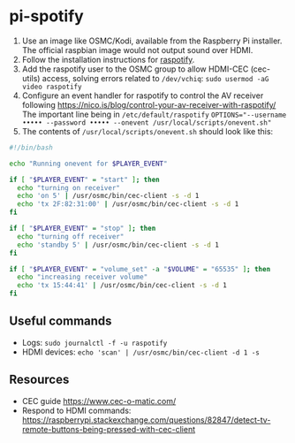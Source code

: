 # pi-spotify

1. Use an image like OSMC/Kodi, available from the Raspberry Pi installer.
   The official raspbian image would not output sound over HDMI.
2. Follow the installation instructions for [raspotify](https://github.com/dtcooper/raspotify).
3. Add the raspotify user to the OSMC group to allow HDMI-CEC (cec-utils) access, solving errors related to `/dev/vchiq`:
   `sudo usermod -aG video raspotify`
4. Configure an event handler for raspotify to control the AV receiver following https://nico.is/blog/control-your-av-receiver-with-raspotify/
   The important line being in `/etc/default/raspotify`
   `OPTIONS="--username ••••• --password ••••• --onevent /usr/local/scripts/onevent.sh"`
5. The contents of `/usr/local/scripts/onevent.sh` should look like this:
```bash
#!/bin/bash

echo "Running onevent for $PLAYER_EVENT"

if [ "$PLAYER_EVENT" = "start" ]; then
  echo "turning on receiver"
  echo 'on 5' | /usr/osmc/bin/cec-client -s -d 1
  echo 'tx 2F:82:31:00' | /usr/osmc/bin/cec-client -s -d 1
fi

if [ "$PLAYER_EVENT" = "stop" ]; then
  echo "turning off receiver"
  echo 'standby 5' | /usr/osmc/bin/cec-client -s -d 1
fi

if [ "$PLAYER_EVENT" = "volume_set" -a "$VOLUME" = "65535" ]; then
  echo "increasing receiver volume"
  echo 'tx 15:44:41' | /usr/osmc/bin/cec-client -s -d 1
fi
```

## Useful commands
- Logs: `sudo journalctl -f -u raspotify`
- HDMI devices: `echo 'scan' | /usr/osmc/bin/cec-client -d 1 -s`

## Resources
- CEC guide https://www.cec-o-matic.com/
- Respond to HDMI commands: https://raspberrypi.stackexchange.com/questions/82847/detect-tv-remote-buttons-being-pressed-with-cec-client
